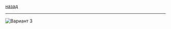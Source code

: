 [назад](../algem.md)
***
![Вариант 3](https://github.com/user-attachments/assets/c6420ef2-616b-44bf-9c0a-d386bf03c2e5)

